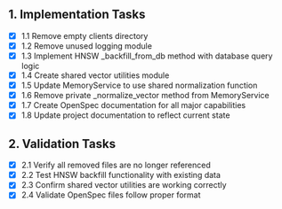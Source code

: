 ## 1. Implementation Tasks

- [x] 1.1 Remove empty clients directory
- [x] 1.2 Remove unused logging module
- [x] 1.3 Implement HNSW _backfill_from_db method with database query logic
- [x] 1.4 Create shared vector utilities module
- [x] 1.5 Update MemoryService to use shared normalization function
- [x] 1.6 Remove private _normalize_vector method from MemoryService
- [x] 1.7 Create OpenSpec documentation for all major capabilities
- [x] 1.8 Update project documentation to reflect current state

## 2. Validation Tasks

- [x] 2.1 Verify all removed files are no longer referenced
- [x] 2.2 Test HNSW backfill functionality with existing data
- [x] 2.3 Confirm shared vector utilities are working correctly
- [x] 2.4 Validate OpenSpec files follow proper format